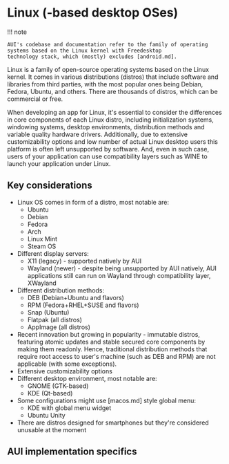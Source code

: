 # Linux (-based desktop OSes)

!!! note

    AUI's codebase and documentation refer to the family of operating systems based on the Linux kernel with Freedesktop
    technology stack, which (mostly) excludes [android.md].

Linux is a family of open-source operating systems based on the Linux kernel. It comes in various distributions
(distros) that include software and libraries from third parties, with the most popular ones being Debian, Fedora,
Ubuntu, and others. There are thousands of distros, which can be commercial or free.

When developing an app for Linux, it's essential to consider the differences in core components of each Linux distro,
including initialization systems, windowing systems, desktop environments, distribution methods and variable quality
hardware drivers. Additionally, due to extensive customizability options and low number of actual Linux desktop users 
this platform is often left unsupported by software. And, even in such case, users of your application can use
compatibility layers such as WINE to launch your application under Linux.

## Key considerations

- Linux OS comes in form of a distro, most notable are:
    - Ubuntu
    - Debian
    - Fedora
    - Arch
    - Linux Mint
    - Steam OS
- Different display servers:
    - X11 (legacy) - supported natively by AUI
    - Wayland (newer) - despite being unsupported by AUI natively, AUI applications still can run on Wayland through
      compatibility layer, XWayland
- Different distribution methods:
    - DEB (Debian+Ubuntu and flavors)
    - RPM (Fedora+RHEL+SUSE and flavors)
    - Snap (Ubuntu)
    - Flatpak (all distros)
    - AppImage (all distros)
- Recent innovation but growing in popularity - immutable distros, featuring atomic updates and stable secured core
  components by making them readonly. Hence, traditional distribution methods that require root access to user's
  machine (such as DEB and RPM) are not applicable (with some exceptions).
- Extensive customizability options
- Different desktop environment, most notable are:
    - GNOME (GTK-based)
    - KDE (Qt-based)
- Some configurations might use [macos.md] style global menu:
    - KDE with global menu widget
    - Ubuntu Unity
- There are distros designed for smartphones but they're considered unusable at the moment

## AUI implementation specifics
